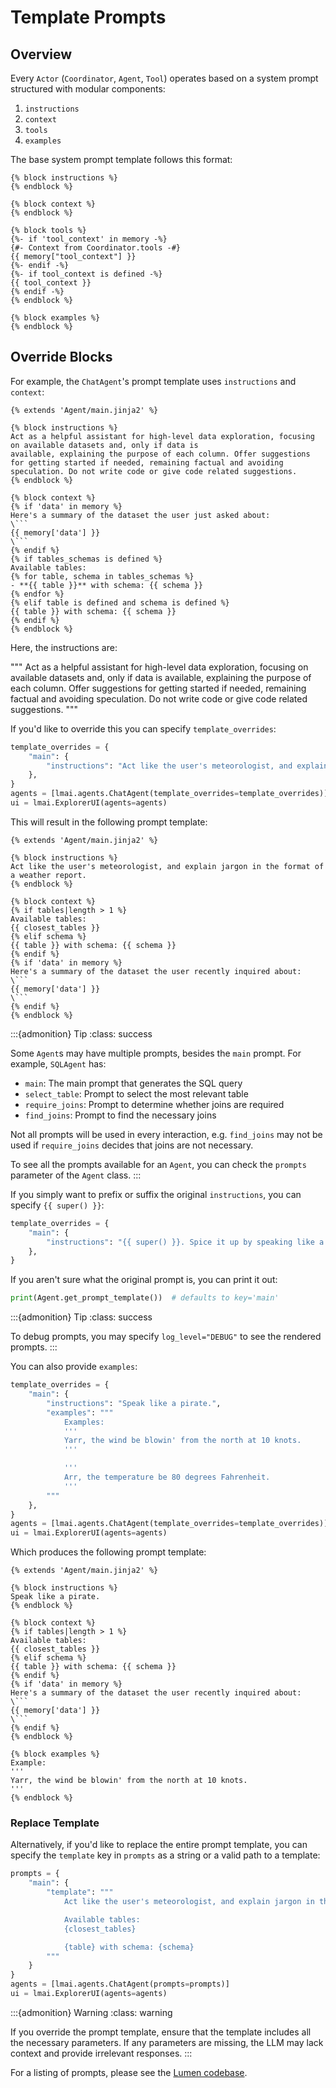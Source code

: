 # Template Prompts

## Overview

Every `Actor` (`Coordinator`, `Agent`, `Tool`) operates based on a system prompt structured with modular components:

1. `instructions`
2. `context`
3. `tools`
4. `examples`

The base system prompt template follows this format:

```jinja2
{% block instructions %}
{% endblock %}

{% block context %}
{% endblock %}

{% block tools %}
{%- if 'tool_context' in memory -%}
{#- Context from Coordinator.tools -#}
{{ memory["tool_context"] }}
{%- endif -%}
{%- if tool_context is defined -%}
{{ tool_context }}
{% endif -%}
{% endblock %}

{% block examples %}
{% endblock %}
```

## Override Blocks

For example, the `ChatAgent`'s prompt template uses `instructions` and `context`:

```jinja2
{% extends 'Agent/main.jinja2' %}

{% block instructions %}
Act as a helpful assistant for high-level data exploration, focusing on available datasets and, only if data is
available, explaining the purpose of each column. Offer suggestions for getting started if needed, remaining factual and avoiding speculation. Do not write code or give code related suggestions.
{% endblock %}

{% block context %}
{% if 'data' in memory %}
Here's a summary of the dataset the user just asked about:
\```
{{ memory['data'] }}
\```
{% endif %}
{% if tables_schemas is defined %}
Available tables:
{% for table, schema in tables_schemas %}
- **{{ table }}** with schema: {{ schema }}
{% endfor %}
{% elif table is defined and schema is defined %}
{{ table }} with schema: {{ schema }}
{% endif %}
{% endblock %}
```

Here, the instructions are:

"""
Act as a helpful assistant for high-level data exploration, focusing on available datasets and, only if data is
available, explaining the purpose of each column. Offer suggestions for getting started if needed, remaining factual and avoiding speculation. Do not write code or give code related suggestions.
"""

If you'd like to override this you can specify `template_overrides`:

```python
template_overrides = {
    "main": {
        "instructions": "Act like the user's meteorologist, and explain jargon in the format of a weather report."
    },
}
agents = [lmai.agents.ChatAgent(template_overrides=template_overrides)]
ui = lmai.ExplorerUI(agents=agents)
```

This will result in the following prompt template:

```jinja2
{% extends 'Agent/main.jinja2' %}

{% block instructions %}
Act like the user's meteorologist, and explain jargon in the format of a weather report.
{% endblock %}

{% block context %}
{% if tables|length > 1 %}
Available tables:
{{ closest_tables }}
{% elif schema %}
{{ table }} with schema: {{ schema }}
{% endif %}
{% if 'data' in memory %}
Here's a summary of the dataset the user recently inquired about:
\```
{{ memory['data'] }}
\```
{% endif %}
{% endblock %}
```

:::{admonition} Tip
:class: success

Some `Agent`s may have multiple prompts, besides the `main` prompt. For example, `SQLAgent` has:

- `main`: The main prompt that generates the SQL query
- `select_table`: Prompt to select the most relevant table
- `require_joins`: Prompt to determine whether joins are required
- `find_joins`: Prompt to find the necessary joins

Not all prompts will be used in every interaction, e.g. `find_joins` may not be used if `require_joins` decides that joins are not necessary.

To see all the prompts available for an `Agent`, you can check the `prompts` parameter of the `Agent` class.
:::

If you simply want to prefix or suffix the original `instructions`, you can specify `{{ super() }}`:

```python
template_overrides = {
    "main": {
        "instructions": "{{ super() }}. Spice it up by speaking like a pirate."
    },
}
```

If you aren't sure what the original prompt is, you can print it out:

```python
print(Agent.get_prompt_template())  # defaults to key='main'
```

:::{admonition} Tip
:class: success

To debug prompts, you may specify `log_level="DEBUG"` to see the rendered prompts.
:::

You can also provide `examples`:

```python
template_overrides = {
    "main": {
        "instructions": "Speak like a pirate.",
        "examples": """
            Examples:
            '''
            Yarr, the wind be blowin' from the north at 10 knots.
            '''

            '''
            Arr, the temperature be 80 degrees Fahrenheit.
            '''
        """
    },
}
agents = [lmai.agents.ChatAgent(template_overrides=template_overrides)]
ui = lmai.ExplorerUI(agents=agents)
```

Which produces the following prompt template:

```jinja2
{% extends 'Agent/main.jinja2' %}

{% block instructions %}
Speak like a pirate.
{% endblock %}

{% block context %}
{% if tables|length > 1 %}
Available tables:
{{ closest_tables }}
{% elif schema %}
{{ table }} with schema: {{ schema }}
{% endif %}
{% if 'data' in memory %}
Here's a summary of the dataset the user recently inquired about:
\```
{{ memory['data'] }}
\```
{% endif %}
{% endblock %}

{% block examples %}
Example:
'''
Yarr, the wind be blowin' from the north at 10 knots.
'''
{% endblock %}
```

### Replace Template

Alternatively, if you'd like to replace the entire prompt template, you can specify the `template` key in `prompts` as a string or a valid path to a template:

```python
prompts = {
    "main": {
        "template": """
            Act like the user's meteorologist, and explain jargon in the format of a weather report.

            Available tables:
            {closest_tables}

            {table} with schema: {schema}
        """
    }
}
agents = [lmai.agents.ChatAgent(prompts=prompts)]
ui = lmai.ExplorerUI(agents=agents)
```

:::{admonition} Warning
:class: warning

If you override the prompt template, ensure that the template includes all the necessary parameters. If any parameters are missing, the LLM may lack context and provide irrelevant responses.
:::

For a listing of prompts, please see the [Lumen codebase](https://github.com/holoviz/lumen/tree/main/lumen/ai/prompts).
